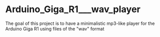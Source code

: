 # Arduino_Giga_R1___wav_player
The goal of this project is to have a minimalistic mp3-like player for the Arduino Giga R1 using files of the "wav" format
